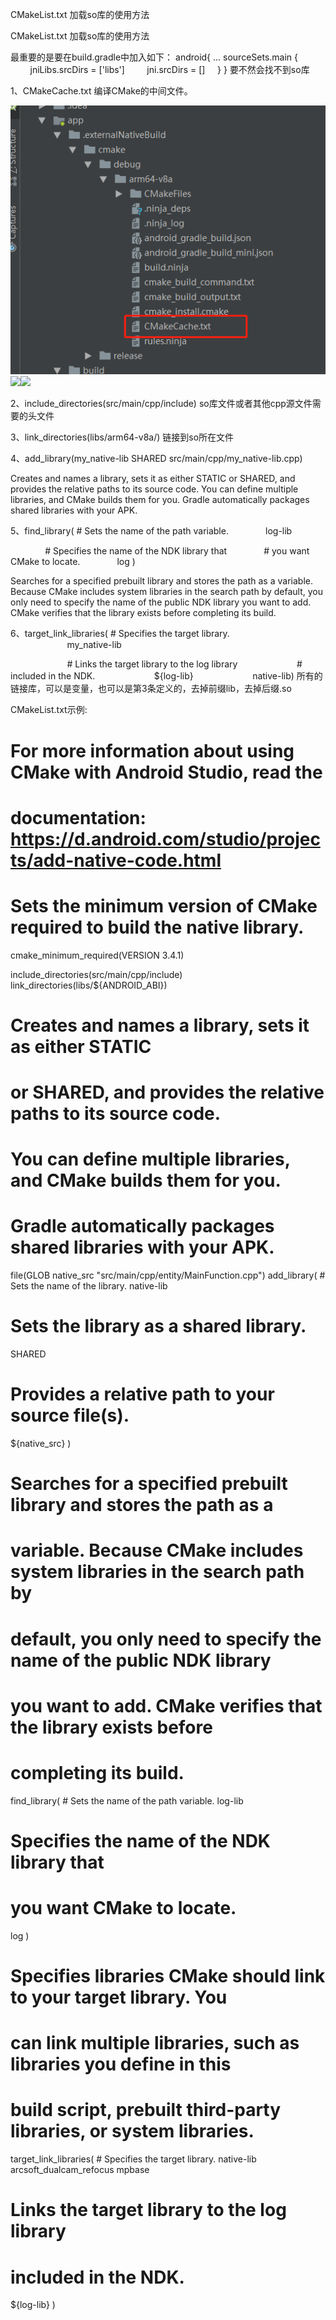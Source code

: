 CMakeList.txt 加载so库的使用方法

CMakeList.txt 加载so库的使用方法

最重要的是要在build.gradle中加入如下：
android{
...
sourceSets.main {
        jniLibs.srcDirs = ['libs']
        jni.srcDirs = []
    }
}
要不然会找不到so库

1、CMakeCache.txt 编译CMake的中间文件。

![](../../_resources/a2ab5d39ee6f4f61a7640fec7ccc598c.png)![](file:///F:/%25E6%2596%2587%25E6%25A1%25A3/note/lazysunshinesmile@163.com/44c1ed8e63ee41d089a67a3d50777123/1528981647%25281%2529.jpg)![](file:///F:/%25E6%2596%2587%25E6%25A1%25A3/note/lazysunshinesmile@163.com/44c1ed8e63ee41d089a67a3d50777123/1528981647%25281%2529.jpg)

2、include_directories(src/main/cpp/include)
so库文件或者其他cpp源文件需要的头文件

3、link_directories(libs/arm64-v8a/)
链接到so所在文件

4、add_library(my_native-lib
SHARED
src/main/cpp/my_native-lib.cpp)

Creates and names a library, sets it as either STATIC or SHARED, and provides the relative paths to its source code. You can define multiple libraries, and CMake builds them for you. Gradle automatically packages shared libraries with your APK.

5、find_library( # Sets the name of the path variable.
              log-lib

              # Specifies the name of the NDK library that
              # you want CMake to locate.
              log )

Searches for a specified prebuilt library and stores the path as a variable. Because CMake includes system libraries in the search path by default, you only need to specify the name of the public NDK library you want to add. CMake verifies that the library exists before completing its build.

6、target_link_libraries( # Specifies the target library.
                       my_native-lib

                       # Links the target library to the log library
                       # included in the NDK.
                       ${log-lib}
                       native-lib)
所有的链接库，可以是变量，也可以是第3条定义的，去掉前缀lib，去掉后缀.so

CMakeList.txt示例:

# For more information about using CMake with Android Studio, read the

# documentation:  https://d.android.com/studio/projects/add-native-code.html

# Sets the minimum version of CMake required to build the native library.

cmake_minimum_required(VERSION 3.4.1)

include_directories(src/main/cpp/include)
link_directories(libs/${ANDROID_ABI})

# Creates and names a library, sets it as either STATIC

# or SHARED, and provides the relative paths to its source code.

# You can define multiple libraries, and CMake builds them for you.

# Gradle automatically packages shared libraries with your APK.

file(GLOB native_src "src/main/cpp/entity/MainFunction.cpp")
add_library( # Sets the name of the library.
native-lib

# Sets the library as a shared library.

SHARED

# Provides a relative path to your source file(s).

${native_src}
)

# Searches for a specified prebuilt library and stores the path as a

# variable. Because CMake includes system libraries in the search path by

# default, you only need to specify the name of the public NDK library

# you want to add. CMake verifies that the library exists before

# completing its build.

find_library( # Sets the name of the path variable.
log-lib

# Specifies the name of the NDK library that

# you want CMake to locate.

log )

# Specifies libraries CMake should link to your target library. You

# can link multiple libraries, such as libraries you define in this

# build script, prebuilt third-party libraries, or system libraries.

target_link_libraries( # Specifies the target library.
native-lib
arcsoft_dualcam_refocus
mpbase

# Links the target library to the log library

# included in the NDK.

${log-lib} )